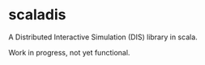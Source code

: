 scaladis
========

A Distributed Interactive Simulation (DIS) library in scala.

Work in progress, not yet functional.
